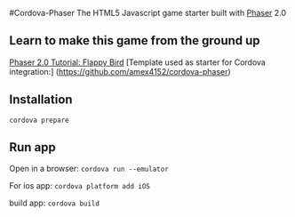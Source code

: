#Cordova-Phaser
The HTML5 Javascript game  starter built with [Phaser](http://phaser.io) 2.0 
## Learn to make this game from the ground up
[Phaser 2.0 Tutorial: Flappy Bird](http://codevinsky.ghost.io/phaser-2-0-tutorial-flappy-bird-part-1/)
[Template used as starter for Cordova integration:] (https://github.com/amex4152/cordova-phaser)
## Installation

`cordova prepare`

## Run app
Open in a browser: `cordova run --emulator`

For ios app: `cordova platform add iOS`

build app: `cordova build`